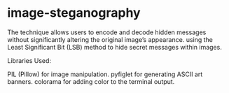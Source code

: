 # image-steganography
The technique allows users to encode and decode hidden messages without significantly altering the original image’s appearance.
using the Least Significant Bit (LSB) method to hide secret messages within images.

Libraries Used:

PIL (Pillow) for image manipulation.
pyfiglet for generating ASCII art banners.
colorama for adding color to the terminal output.
